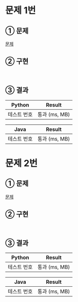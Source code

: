 # 문제 1번
## ① 문제
[문제]()
## ② 구현
```python

```
```java

```
## ③ 결과
|Python|Result|
|:--:|:--:|
|테스트 번호|통과 (ms, MB)|

|Java|Result|
|:--:|:--:|
|테스트 번호|통과 (ms, MB)|
#

# 문제 2번
## ① 문제
[문제]()
## ② 구현
```python

```
```java

```
## ③ 결과
|Python|Result|
|:--:|:--:|
|테스트 번호|통과 (ms, MB)|

|Java|Result|
|:--:|:--:|
|테스트 번호|통과 (ms, MB)|
#
